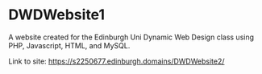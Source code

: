 # DWDWebsite1
A website created for the Edinburgh Uni Dynamic Web Design class using PHP, Javascript, HTML, and MySQL.

Link to site: https://s2250677.edinburgh.domains/DWDWebsite2/